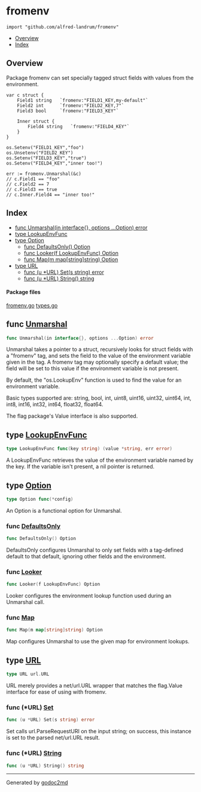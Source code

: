 

# fromenv
`import "github.com/alfred-landrum/fromenv"`

* [Overview](#pkg-overview)
* [Index](#pkg-index)

## <a name="pkg-overview">Overview</a>
Package fromenv can set specially tagged struct fields with values
from the environment.


	var c struct {
		Field1 string  	`fromenv:"FIELD1_KEY,my-default"`
		Field2 int     	`fromenv:"FIELD2_KEY,7"`
		Field3 bool    	`fromenv:"FIELD3_KEY"`
	
		Inner struct {
			Field4 string	`fromenv:"FIELD4_KEY"`
		}
	}
	
	os.Setenv("FIELD1_KEY","foo")
	os.Unsetenv("FIELD2_KEY")
	os.Setenv("FIELD3_KEY","true")
	os.Setenv("FIELD4_KEY","inner too!")
	
	err := fromenv.Unmarshal(&c)
	// c.Field1 == "foo"
	// c.Field2 == 7
	// c.Field3 == true
	// c.Inner.Field4 == "inner too!"




## <a name="pkg-index">Index</a>
* [func Unmarshal(in interface{}, options ...Option) error](#Unmarshal)
* [type LookupEnvFunc](#LookupEnvFunc)
* [type Option](#Option)
  * [func DefaultsOnly() Option](#DefaultsOnly)
  * [func Looker(f LookupEnvFunc) Option](#Looker)
  * [func Map(m map[string]string) Option](#Map)
* [type URL](#URL)
  * [func (u *URL) Set(s string) error](#URL.Set)
  * [func (u *URL) String() string](#URL.String)


#### <a name="pkg-files">Package files</a>
[fromenv.go](/src/github.com/alfred-landrum/fromenv/fromenv.go) [types.go](/src/github.com/alfred-landrum/fromenv/types.go) 





## <a name="Unmarshal">func</a> [Unmarshal](/src/target/fromenv.go?s=1521:1576#L48)
``` go
func Unmarshal(in interface{}, options ...Option) error
```
Unmarshal takes a pointer to a struct, recursively looks for struct
fields with a "fromenv" tag, and sets the field to the value of the
environment variable given in the tag. A fromenv tag may optionally
specify a default value; the field will be set to this value if the
environment variable is not present.

By default, the "os.LookupEnv" function is used to find the value
for an environment variable.

Basic types supported are: string, bool, int, uint8, uint16, uint32,
uint64, int, int8, int16, int32, int64, float32, float64.

The flag package's Value interface is also supported.




## <a name="LookupEnvFunc">type</a> [LookupEnvFunc](/src/target/fromenv.go?s=2805:2867#L97)
``` go
type LookupEnvFunc func(key string) (value *string, err error)
```
A LookupEnvFunc retrieves the value of the environment variable
named by the key. If the variable isn't present, a nil pointer
is returned.










## <a name="Option">type</a> [Option](/src/target/fromenv.go?s=3092:3117#L108)
``` go
type Option func(*config)
```
An Option is a functional option for Unmarshal.







### <a name="DefaultsOnly">func</a> [DefaultsOnly](/src/target/fromenv.go?s=2527:2553#L86)
``` go
func DefaultsOnly() Option
```
DefaultsOnly configures Unmarshal to only set fields with a tag-defined
default to that default, ignoring other fields and the environment.


### <a name="Looker">func</a> [Looker](/src/target/fromenv.go?s=2956:2991#L101)
``` go
func Looker(f LookupEnvFunc) Option
```
Looker configures the environment lookup function used during an
Unmarshal call.


### <a name="Map">func</a> [Map](/src/target/fromenv.go?s=2190:2226#L73)
``` go
func Map(m map[string]string) Option
```
Map configures Unmarshal to use the given map for environment lookups.





## <a name="URL">type</a> [URL](/src/target/types.go?s=310:326#L4)
``` go
type URL url.URL
```
URL merely provides a net/url.URL wrapper that matches the flag.Value
interface for ease of using with fromenv.










### <a name="URL.Set">func</a> (\*URL) [Set](/src/target/types.go?s=452:485#L8)
``` go
func (u *URL) Set(s string) error
```
Set calls url.ParseRequestURI on the input string; on success, this
instance is set to the parsed net/url.URL result.




### <a name="URL.String">func</a> (\*URL) [String](/src/target/types.go?s=586:615#L17)
``` go
func (u *URL) String() string
```







- - -
Generated by [godoc2md](http://godoc.org/github.com/davecheney/godoc2md)

